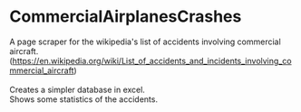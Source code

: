 # CommercialAirplanesCrashes

A page scraper for the wikipedia's list of accidents involving commercial aircraft.  (https://en.wikipedia.org/wiki/List_of_accidents_and_incidents_involving_commercial_aircraft)
<br />
<br />
Creates a simpler database in excel.<br />
Shows some statistics of the accidents.
